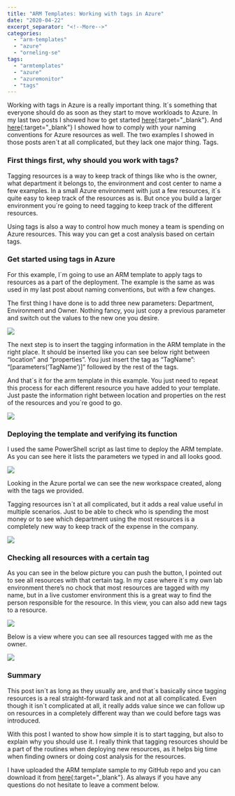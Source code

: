 ```yaml
---
title: "ARM Templates: Working with tags in Azure"
date: "2020-04-22"
excerpt_separator: "<!--More-->"
categories: 
  - "arm-templates"
  - "azure"
  - "orneling-se"
tags: 
  - "armtemplates"
  - "azure"
  - "azuremonitor"
  - "tags"
---
```


Working with tags in Azure is a really important thing. It´s something that everyone should do as soon as they start to move workloads to Azure. In my last two posts I showed how to get started [here](https://blog.orneling.se/2020/03/getting-started-with-azure-arm-templates/){:target="_blank"}. And [here](https://blog.orneling.se/2020/03/arm-templates-working-with-naming-conventions/){:target="_blank"} I showed how to comply with your naming conventions for Azure resources as well. The two examples I showed in those posts aren´t at all complicated, but they lack one major thing. Tags.
<!--More-->
### First things first, why should you work with tags?

Tagging resources is a way to keep track of things like who is the owner, what department it belongs to, the environment and cost center to name a few examples. In a small Azure environment with just a few resources, it´s quite easy to keep track of the resources as is. But once you build a larger environment you´re going to need tagging to keep track of the different resources.

Using tags is also a way to control how much money a team is spending on Azure resources. This way you can get a cost analysis based on certain tags.

### **Get started using tags** in Azure

For this example, I´m going to use an ARM template to apply tags to resources as a part of the deployment. The example is the same as was used in my last post about naming conventions, but with a few changes.

The first thing I have done is to add three new parameters: Department, Environment and Owner. Nothing fancy, you just copy a previous parameter and switch out the values to the new one you desire.

![](https://blog.orneling.se/assets/images/2020/04/tags-1.jpg)

The next step is to insert the tagging information in the ARM template in the right place. It should be inserted like you can see below right between “location” and “properties”. You just insert the tag as “TagName”: “\[parameters(‘TagName’)\]” followed by the rest of the tags.

And that´s it for the arm template in this example. You just need to repeat this process for each different resource you have added to your template. Just paste the information right between location and properties on the rest of the resources and you´re good to go.

![](https://blog.orneling.se/assets/images/2020/04/tags-2.jpg)

### **Deploying the template and verifying its function**

I used the same PowerShell script as last time to deploy the ARM template. As you can see here it lists the parameters we typed in and all looks good.

![](https://blog.orneling.se/assets/images/2020/04/tags-3.jpg)

Looking in the Azure portal we can see the new workspace created, along with the tags we provided.

Tagging resources isn´t at all complicated, but it adds a real value useful in multiple scenarios. Just to be able to check who is spending the most money or to see which department using the most resources is a completely new way to keep track of the expense in the company.

![](https://blog.orneling.se/assets/images/2020/04/tags-4.jpg)

### **Checking all resources with a certain tag**

As you can see in the below picture you can push the button, I pointed out to see all resources with that certain tag. In my case where it´s my own lab environment there’s no chock that most resources are tagged with my name, but in a live customer environment this is a great way to find the person responsible for the resource. In this view, you can also add new tags to a resource.

![](https://blog.orneling.se/assets/images/2020/04/tags-5.jpg)

Below is a view where you can see all resources tagged with me as the owner.

![](https://blog.orneling.se/assets/images/2020/04/tags-6.jpg)

### **Summary**

This post isn´t as long as they usually are, and that´s basically since tagging resources is a real straight-forward task and not at all complicated. Even though it isn´t complicated at all, it really adds value since we can follow up on resources in a completely different way than we could before tags was introduced.

With this post I wanted to show how simple it is to start tagging, but also to explain why you should use it. I really think that tagging resources should be a part of the routines when deploying new resources, as it helps big time when finding owners or doing cost analysis for the resources.

I have uploaded the ARM template sample to my GitHub repo and you can download it from [here](https://github.com/DanielOrneling/BlogSamples/tree/master/TagsSample){:target="_blank"}. As always if you have any questions do not hesitate to leave a comment below.

